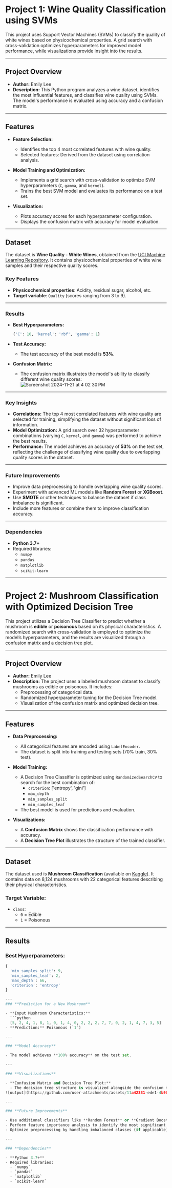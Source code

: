 # **Project 1: Wine Quality Classification using SVMs**

This project uses Support Vector Machines (SVMs) to classify the quality of white wines based on physicochemical properties. A grid search with cross-validation optimizes hyperparameters for improved model performance, while visualizations provide insight into the results.

---

## **Project Overview**

- **Author:** Emily Lee  
- **Description:** This Python program analyzes a wine dataset, identifies the most influential features, and classifies wine quality using SVMs. The model's performance is evaluated using accuracy and a confusion matrix.

---

## **Features**

- **Feature Selection:**
  - Identifies the top 4 most correlated features with wine quality.
  - Selected features: Derived from the dataset using correlation analysis.

- **Model Training and Optimization:**
  - Implements a grid search with cross-validation to optimize SVM hyperparameters (`C`, `gamma`, and `kernel`).
  - Trains the best SVM model and evaluates its performance on a test set.

- **Visualization:**
  - Plots accuracy scores for each hyperparameter configuration.
  - Displays the confusion matrix with accuracy for model evaluation.

---

## **Dataset**

The dataset is **Wine Quality - White Wines**, obtained from the [UCI Machine Learning Repository](https://archive.ics.uci.edu/ml/index.php). It contains physicochemical properties of white wine samples and their respective quality scores.

### **Key Features**
- **Physicochemical properties**: Acidity, residual sugar, alcohol, etc.
- **Target variable**: `Quality` (scores ranging from 3 to 9).

---

### **Results**

- **Best Hyperparameters:**
   ```python
   {'C': 10, 'kernel': 'rbf', 'gamma': 1}

- **Test Accuracy:**
   - The test accuracy of the best model is **53%**.

- **Confusion Matrix:**
   - The confusion matrix illustrates the model's ability to classify different wine quality scores:
![Screenshot 2024-11-21 at 4 02 30 PM](https://github.com/user-attachments/assets/2a0204b5-558b-46a7-af7d-c322bf25bce4)
---
### **Key Insights**

- **Correlations:** The top 4 most correlated features with wine quality are selected for training, simplifying the dataset without significant loss of information.
- **Model Optimization:** A grid search over 32 hyperparameter combinations (varying `C`, `kernel`, and `gamma`) was performed to achieve the best results.
- **Performance:** The model achieves an accuracy of **53%** on the test set, reflecting the challenge of classifying wine quality due to overlapping quality scores in the dataset.

---

### **Future Improvements**

- Improve data preprocessing to handle overlapping wine quality scores.
- Experiment with advanced ML models like **Random Forest** or **XGBoost**.
- Use **SMOTE** or other techniques to balance the dataset if class imbalance is significant.
- Include more features or combine them to improve classification accuracy.

---

### **Dependencies**

- **Python 3.7+**
- Required libraries:
  - `numpy`
  - `pandas`
  - `matplotlib`
  - `scikit-learn`

---
# **Project 2: Mushroom Classification with Optimized Decision Tree**

This project utilizes a Decision Tree Classifier to predict whether a mushroom is **edible** or **poisonous** based on its physical characteristics. A randomized search with cross-validation is employed to optimize the model’s hyperparameters, and the results are visualized through a confusion matrix and a decision tree plot.

---

## **Project Overview**

- **Author:** Emily Lee 
- **Description:** The project uses a labeled mushroom dataset to classify mushrooms as edible or poisonous. It includes:
  - Preprocessing of categorical data.
  - Randomized hyperparameter tuning for the Decision Tree model.
  - Visualization of the confusion matrix and optimized decision tree.

---

## **Features**

- **Data Preprocessing:**
  - All categorical features are encoded using `LabelEncoder`.
  - The dataset is split into training and testing sets (70% train, 30% test).

- **Model Training:**
  - A Decision Tree Classifier is optimized using `RandomizedSearchCV` to search for the best combination of:
    - `criterion`: ['entropy', 'gini']
    - `max_depth`
    - `min_samples_split`
    - `min_samples_leaf`
  - The best model is used for predictions and evaluation.

- **Visualizations:**
  - A **Confusion Matrix** shows the classification performance with accuracy.
  - A **Decision Tree Plot** illustrates the structure of the trained classifier.

---

## **Dataset**

The dataset used is **Mushroom Classification** (available on [Kaggle](https://www.kaggle.com/uciml/mushroom-classification)). It contains data on 8,124 mushrooms with 22 categorical features describing their physical characteristics.

### **Target Variable:**
- `class`:
  - `0` = Edible
  - `1` = Poisonous

---

## **Results**

### **Best Hyperparameters:**
```python
{
  'min_samples_split': 9,
  'min_samples_leaf': 2,
  'max_depth': 66,
  'criterion': 'entropy'
}

---
### **Prediction for a New Mushroom**

- **Input Mushroom Characteristics:**
  ```python
  [5, 2, 4, 1, 8, 1, 0, 1, 4, 0, 2, 2, 2, 7, 7, 0, 2, 1, 4, 7, 3, 5]
- **Prediction:** Poisonous (`1`)

---

### **Model Accuracy**

- The model achieves **100% accuracy** on the test set.

---

### **Visualizations**

- **Confusion Matrix and Decision Tree Plot:**
  - The decision tree structure is visualized alongside the confusion matrix.
![output](https://github.com/user-attachments/assets/11a42331-ede1-4b98-b2b6-d172e2625edb)

---

### **Future Improvements**

- Use additional classifiers like **Random Forest** or **Gradient Boosted Trees** to compare performance.
- Perform feature importance analysis to identify the most significant predictors.
- Optimize preprocessing by handling imbalanced classes (if applicable).

---

### **Dependencies**

- **Python 3.7+**
- Required libraries:
  - `numpy`
  - `pandas`
  - `matplotlib`
  - `scikit-learn`



